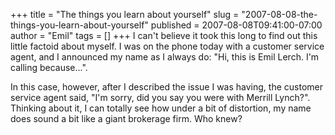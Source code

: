 +++
title = "The things you learn about yourself"
slug = "2007-08-08-the-things-you-learn-about-yourself"
published = 2007-08-08T09:41:00-07:00
author = "Emil"
tags = []
+++
I can't believe it took this long to find out this little factoid about
myself. I was on the phone today with a customer service agent, and I
announced my name as I always do: "Hi, this is Emil Lerch. I'm calling
because...".  
  
In this case, however, after I described the issue I was having, the
customer service agent said, "I'm sorry, did you say you were with
Merrill Lynch?". Thinking about it, I can totally see how under a bit of
distortion, my name does sound a bit like a giant brokerage firm. Who
knew?
